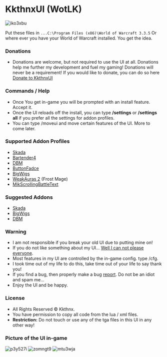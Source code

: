 # KkthnxUI (WotLK)   

![iko3xbu](https://cloud.githubusercontent.com/assets/1692977/14770285/a19b2dfe-0a3b-11e6-8acb-f2e4902d1a21.png)


Put these files  in `...C:\Program Files (x86)\World of Warcraft 3.3.5` Or where ever you have your World of Warcraft installed. You get the idea.   

### Donations   
* Donations are welcome, but not required to use the UI at all. Donations help me further my development and fuel my gaming! Donations will never be a requirement! If you would like to donate, you can do so here [Donate to KkthnxUI](https://www.paypal.com/cgi-bin/webscr?cmd=_donations&business=XC5463FDLTKSE&lc=US&item_name=KkthnxUI&item_number=55846984&currency_code=USD&bn=PP%2dDonationsBF%3abtn_donateCC_LG%2egif%3aNonHosted)   

### Commands / Help   
* Once You get in-game you will be prompted with an install feature. Accept it.      
* Once the UI reloads off the install, you can type **/settings** or **/settings all** if you prefer all the settings for addon profiles.   
* You can type /moveui and move certain features of the UI. More to come later.   

### Supported Addon Profiles   
* [Skada](http://www.curse.com/addons/wow/skada)   
* [Bartender4](http://www.curse.com/addons/wow/Bartender4)   
* [DBM](http://www.curse.com/addons/wow/deadly-boss-mods)
* [ButtonFadce](http://www.curse.com/addons/wow/Masque)   
* [BigWigs](http://www.curse.com/addons/wow/big-wigs)   
* [WeakAuras 2](http://www.curse.com/addons/wow/weakauras-2) (Frost Mage)   
* [MikScrollingBattleText](http://www.curse.com/addons/wow/mik-scrolling-battle-text)   

### Suggested Addons   
* [Skada](http://www.curse.com/addons/wow/skada)   
* [BigWigs](http://www.curse.com/addons/wow/big-wigs)   
* [DBM](http://www.curse.com/addons/wow/deadly-boss-mods)   

### Warning   
* I am not responsible if you break your old UI due to putting mine on!   
* If you do not like something about my UI... [Well I can not please everyone](http://puu.sh/k0Hki.jpg).   
* Most features in my UI are controlled by the in-game config. type /cfg.   
* I took time out of my life to do this, take time out of your life to say thank you!   
* If you find a bug, then properly make a bug [report](https://github.com/Kkthnx/KkthnxUI-3.3.5/issues/new). Do not be an idiot and spam me...   
* Enjoy the UI and be happy.     

### License 
* All Rights Reserved © Kkthnx.
* You have permission to copy all code from the lua / xml files.   
* **Restriction:** Do not touch or use any of the tga files in this UI in any other way!   

### Picture of the UI in-game   
![p3y527i](https://cloud.githubusercontent.com/assets/1692977/13925789/1340675e-ef60-11e5-95e4-f706726a6252.jpg)
![zomngt9](https://cloud.githubusercontent.com/assets/1692977/13925790/1343d0ba-ef60-11e5-91c4-24c11cd1ef0c.jpg)
![mtu3wja](https://cloud.githubusercontent.com/assets/1692977/13925791/1347de26-ef60-11e5-8e4f-dbb10feb8b59.jpg)
